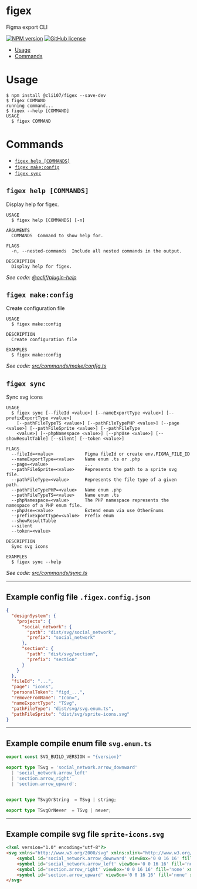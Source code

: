 figex
=================

Figma export CLI

[![NPM version](http://img.shields.io/npm/v/@cli107/figex.svg?style=flat-square)](http://npmjs.org/package/@cli107/figex)
[![GitHub license](https://img.shields.io/github/license/4746/figex)](https://github.com/4746/figex/blob/main/LICENSE)


<!-- toc -->
* [Usage](#usage)
* [Commands](#commands)
<!-- tocstop -->

# Usage
```sh-session
$ npm install @cli107/figex --save-dev
$ figex COMMAND
running command...
$ figex --help [COMMAND]
USAGE
  $ figex COMMAND
```

# Commands
<!-- commands -->
* [`figex help [COMMANDS]`](#figex-help-commands)
* [`figex make:config`](#figex-makeconfig)
* [`figex sync`](#figex-sync)

## `figex help [COMMANDS]`

Display help for figex.

```
USAGE
  $ figex help [COMMANDS] [-n]

ARGUMENTS
  COMMANDS  Command to show help for.

FLAGS
  -n, --nested-commands  Include all nested commands in the output.

DESCRIPTION
  Display help for figex.
```

_See code: [@oclif/plugin-help](https://github.com/oclif/plugin-help/blob/v5.2.20/src/commands/help.ts)_

## `figex make:config`

Create configuration file

```
USAGE
  $ figex make:config

DESCRIPTION
  Create configuration file

EXAMPLES
  $ figex make:config
```

_See code: [src/commands/make/config.ts](https://github.com/4746/figex/blob/v0.0.4/src/commands/make/config.ts)_

## `figex sync`

Sync svg icons

```
USAGE
  $ figex sync [--fileId <value>] [--nameExportType <value>] [--prefixExportType <value>]
    [--pathFileTypeTS <value>] [--pathFileTypePHP <value>] [--page <value>] [--pathFileSprite <value>] [--pathFileType
    <value>] [--phpNamespace <value>] [--phpUse <value>] [--showResultTable] [--silent] [--token <value>]

FLAGS
  --fileId=<value>            Figma fileId or create env.FIGMA_FILE_ID
  --nameExportType=<value>    Name enum .ts or .php
  --page=<value>              ...
  --pathFileSprite=<value>    Represents the path to a sprite svg file.
  --pathFileType=<value>      Represents the file type of a given path.
  --pathFileTypePHP=<value>   Name enum .php
  --pathFileTypeTS=<value>    Name enum .ts
  --phpNamespace=<value>      The PHP namespace represents the namespace of a PHP enum file.
  --phpUse=<value>            Extend enum via use OtherEnums
  --prefixExportType=<value>  Prefix enum
  --showResultTable
  --silent
  --token=<value>

DESCRIPTION
  Sync svg icons

EXAMPLES
  $ figex sync --help
```

_See code: [src/commands/sync.ts](https://github.com/4746/figex/blob/v0.0.4/src/commands/sync.ts)_
<!-- commandsstop -->


--- 

## Example config file  `.figex.config.json`
```json
{
  "designSystem": {
    "projects": {
      "social_network": {
        "path": "dist/svg/social_network",
        "prefix": "social_network"
      },
      "section": {
        "path": "dist/svg/section",
        "prefix": "section"
      }
    }
  },
  "fileId": "...",
  "page": "icons",
  "personalToken": "figd_...",
  "removeFromName": "Icon=",
  "nameExportType": "TSvg",
  "pathFileType": "dist/svg/svg.enum.ts",
  "pathFileSprite": "dist/svg/sprite-icons.svg"
}
```


---

## Example compile enum file  `svg.enum.ts`
```typescript
export const SVG_BUILD_VERSION = "{version}"

export type TSvg = 'social_network.arrow_downward'
  | 'social_network.arrow_left'
  | 'section.arrow_right'
  | 'section.arrow_upward';


export type TSvgOrString  = TSvg | string;

export type TSvgOrNever  = TSvg | never;
```


---

## Example compile svg file  `sprite-icons.svg`
```html
<?xml version="1.0" encoding="utf-8"?>
<svg xmlns="http://www.w3.org/2000/svg" xmlns:xlink="http://www.w3.org/1999/xlink">
	<symbol id='social_network.arrow_downward' viewBox='0 0 16 16' fill='none' xmlns='http://www.w3.org/2000/svg'><path fill="currentColor" d="M7.333 2.667v8.116L3.6 7.05 2.667 8 8 13.333 13.333 8l-.933-.95-3.733 3.733V2.667z"/></symbol>
	<symbol id='social_network.arrow_left' viewBox='0 0 16 16' fill='none' xmlns='http://www.w3.org/2000/svg'><path fill="currentColor" fill-rule="evenodd" d="M15 8a.5.5 0 0 0-.5-.5H2.707l3.147-3.146a.5.5 0 1 0-.708-.708l-4 4a.5.5 0 0 0 0 .708l4 4a.5.5 0 0 0 .708-.708L2.707 8.5H14.5A.5.5 0 0 0 15 8" clip-rule="evenodd"/></symbol>
	<symbol id='section.arrow_right' viewBox='0 0 16 16' fill='none' xmlns='http://www.w3.org/2000/svg'><path fill="currentColor" fill-rule="evenodd" d="M1 8a.5.5 0 0 1 .5-.5h11.793l-3.147-3.146a.5.5 0 0 1 .708-.708l4 4a.5.5 0 0 1 0 .708l-4 4a.5.5 0 0 1-.708-.708L13.293 8.5H1.5A.5.5 0 0 1 1 8" clip-rule="evenodd"/></symbol>
	<symbol id='section.arrow_upward' viewBox='0 0 16 16' fill='none' xmlns='http://www.w3.org/2000/svg'><path fill="currentColor" d="M7.333 13.333V5.217L3.6 8.95 2.667 8 8 2.667 13.333 8l-.933.95-3.733-3.733v8.116z"/></symbol>
</svg>
```
